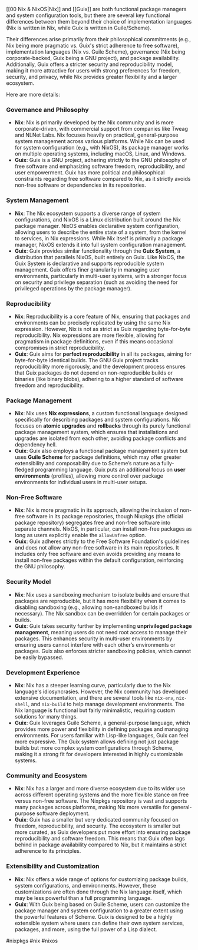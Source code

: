 [[00 Nix & NixOS|Nix]] and [[Guix]] are both functional package managers and system configuration tools, but there are several key functional differences between them beyond their choice of implementation languages (Nix is written in Nix, while Guix is written in Guile/Scheme). 

Their differences arise primarily from their philosophical commitments (e.g., Nix being more pragmatic vs. Guix's strict adherence to free software), implementation languages (Nix vs. Guile Scheme), governance (Nix being corporate-backed, Guix being a GNU project), and package availability. Additionally, Guix offers a stricter security and reproducibility model, making it more attractive for users with strong preferences for freedom, security, and privacy, while Nix provides greater flexibility and a larger ecosystem.

Here are more details:

### Governance and Philosophy
- **Nix**: Nix is primarily developed by the Nix community and is more corporate-driven, with commercial support from companies like Tweag and NLNet Labs. Nix focuses heavily on practical, general-purpose system management across various platforms. While Nix can be used for system configuration (e.g., with NixOS), its package manager works on multiple operating systems, including macOS, Linux, and Windows.
- **Guix**: Guix is a GNU project, adhering strictly to the GNU philosophy of free software and emphasizing software freedom, reproducibility, and user empowerment. Guix has more political and philosophical constraints regarding free software compared to Nix, as it strictly avoids non-free software or dependencies in its repositories.

### System Management
- **Nix**: The Nix ecosystem supports a diverse range of system configurations, and NixOS is a Linux distribution built around the Nix package manager. NixOS enables declarative system configuration, allowing users to describe the entire state of a system, from the kernel to services, in Nix expressions. While Nix itself is primarily a package manager, NixOS extends it into full system configuration management.
- **Guix**: Guix provides similar functionality through the **Guix System**, a distribution that parallels NixOS, built entirely on Guix. Like NixOS, the Guix System is declarative and supports reproducible system management. Guix offers finer granularity in managing user environments, particularly in multi-user systems, with a stronger focus on security and privilege separation (such as avoiding the need for privileged operations by the package manager).

### Reproducibility
- **Nix**: Reproducibility is a core feature of Nix, ensuring that packages and environments can be precisely replicated by using the same Nix expression. However, Nix is not as strict as Guix regarding byte-for-byte reproducibility. Nix expressions are more flexible, allowing for pragmatism in package definitions, even if this means occasional compromises in strict reproducibility.
- **Guix**: Guix aims for **perfect reproducibility** in all its packages, aiming for byte-for-byte identical builds. The GNU Guix project tracks reproducibility more rigorously, and the development process ensures that Guix packages do not depend on non-reproducible builds or binaries (like binary blobs), adhering to a higher standard of software freedom and reproducibility.

### Package Management
- **Nix**: Nix uses **Nix expressions**, a custom functional language designed specifically for describing packages and system configurations. Nix focuses on **atomic upgrades** and **rollbacks** through its purely functional package management system, which ensures that installations and upgrades are isolated from each other, avoiding package conflicts and dependency hell.
- **Guix**: Guix also employs a functional package management system but uses **Guile Scheme** for package definitions, which may offer greater extensibility and composability due to Scheme’s nature as a fully-fledged programming language. Guix puts an additional focus on **user environments** (profiles), allowing more control over package environments for individual users in multi-user setups.

### Non-Free Software
- **Nix**: Nix is more pragmatic in its approach, allowing the inclusion of non-free software in its package repositories, though Nixpkgs (the official package repository) segregates free and non-free software into separate channels. NixOS, in particular, can install non-free packages as long as users explicitly enable the `allowUnfree` option.
- **Guix**: Guix adheres strictly to the Free Software Foundation's guidelines and does not allow any non-free software in its main repositories. It includes only free software and even avoids providing any means to install non-free packages within the default configuration, reinforcing the GNU philosophy.

### Security Model
- **Nix**: Nix uses a sandboxing mechanism to isolate builds and ensure that packages are reproducible, but it has more flexibility when it comes to disabling sandboxing (e.g., allowing non-sandboxed builds if necessary). The Nix sandbox can be overridden for certain packages or builds.
- **Guix**: Guix takes security further by implementing **unprivileged package management**, meaning users do not need root access to manage their packages. This enhances security in multi-user environments by ensuring users cannot interfere with each other’s environments or packages. Guix also enforces stricter sandboxing policies, which cannot be easily bypassed.

### Development Experience
- **Nix**: Nix has a steeper learning curve, particularly due to the Nix language's idiosyncrasies. However, the Nix community has developed extensive documentation, and there are several tools like `nix-env`, `nix-shell`, and `nix-build` to help manage development environments. The Nix language is functional but fairly minimalistic, requiring custom solutions for many things.
- **Guix**: Guix leverages Guile Scheme, a general-purpose language, which provides more power and flexibility in defining packages and managing environments. For users familiar with Lisp-like languages, Guix can feel more expressive. The Guix system allows defining not just package builds but more complex system configurations through Scheme, making it a strong fit for developers interested in highly customizable systems.

### Community and Ecosystem
- **Nix**: Nix has a larger and more diverse ecosystem due to its wider use across different operating systems and the more flexible stance on free versus non-free software. The Nixpkgs repository is vast and supports many packages across platforms, making Nix more versatile for general-purpose software deployment.
- **Guix**: Guix has a smaller but very dedicated community focused on freedom, reproducibility, and security. The ecosystem is smaller but more curated, as Guix developers put more effort into ensuring package reproducibility and software freedom. This means that Guix often lags behind in package availability compared to Nix, but it maintains a strict adherence to its principles.

### Extensibility and Customization
- **Nix**: Nix offers a wide range of options for customizing package builds, system configurations, and environments. However, these customizations are often done through the Nix language itself, which may be less powerful than a full programming language.
- **Guix**: With Guix being based on Guile Scheme, users can customize the package manager and system configuration to a greater extent using the powerful features of Scheme. Guix is designed to be a highly extensible system where users can define their own system services, packages, and more, using the full power of a Lisp dialect.

<!-- Keywords -->
#nixpkgs #nix #nixos
<!-- /Keywords -->
